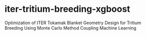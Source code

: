 # iter-tritium-breeding-xgboost
Optimization of ITER Tokamak Blanket Geometry Design for Tritium Breeding Using Monte Carlo Method Coupling Machine Learning
